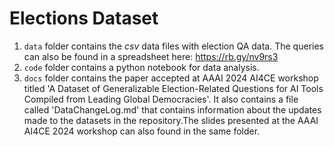 # Elections Dataset

1. `data` folder contains the _csv_ data files with election QA data. The queries can also be found in a spreadsheet here: https://rb.gy/nv9rs3
2. `code` folder contains a python notebook for data analysis.
3. `docs` folder contains the paper accepted at AAAI 2024 AI4CE workshop titled 'A Dataset of Generalizable Election-Related Questions for AI Tools Compiled from Leading Global Democracies'. It also contains a file called 'DataChangeLog.md' that contains information about the updates made to the datasets in the repository.The slides presented at the AAAI AI4CE 2024 workshop can also found in the same folder.
